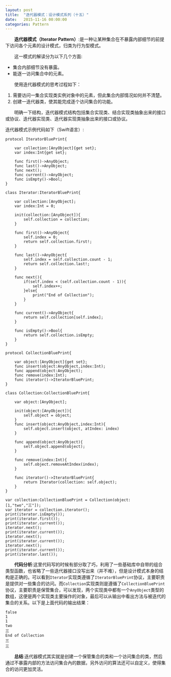 ```yaml
---
layout: post
title:  "迭代器模式：设计模式系列（十五）"
date:   2015-11-16 00:00:00
categories: Pattern
---
```

&emsp;&emsp;**迭代器模式（Iterator Pattern）**:是一种让某种集合在不暴露内部细节的前提下访问各个元素的设计模式，归类为行为型模式。

&emsp;&emsp;这一模式的解读分为以下几个方面:

* 集合内部细节没有暴露。
* 能逐一访问集合中的元素。

&emsp;&emsp;使用迭代器模式的思考过程如下：

1. 需要访问一集合实现类实例对象中的元素，但此集合内部情况如何并不清楚。
2. 创建一迭代器类，使其能完成逐个访问集合的功能。

&emsp;&emsp;明确一下结构，迭代器模式结构包括集合实现类、结合实现类抽象出来的接口或协议、迭代器实现类、迭代器实现类抽象出来的接口或协议。

迭代器模式示例代码如下（Swift语言）:

	protocol IteratorBluePrint{
	    
	    var collection:[AnyObject]{get set};
	    var index:Int{get set};

	    func first()->AnyObject;
	    func last()->AnyObject;
	    func next();
	    func current()->AnyObject;
	    func isEmpty()->Bool;
	}

	class Iterator:IteratorBluePrint{
	    
	    var collection:[AnyObject];
	    var index:Int = 0;
	    
	    init(collection:[AnyObject]){
	        self.collection = collection;
	    }
	    
	    func first()->AnyObject{
	        self.index = 0;
	        return self.collection.first!;
	    }
	    
	    func last()->AnyObject{
	        self.index = self.collection.count - 1;
	        return self.collection.last!;
	    }
	    
	    func next(){
	        if(self.index < (self.collection.count - 1)){
	            self.index++;
	        }else{
	            print("End of Collection");
	        }
	    }
	    
	    func current()->AnyObject{
	        return self.collection[self.index];
	    }
	    
	    func isEmpty()->Bool{
	        return self.collection.isEmpty;
	    }
	}

	protocol CollectionBluePrint{
	    
	    var object:[AnyObject]{get set};
	    func insert(object:AnyObject,index:Int);
	    func append(object:AnyObject);
	    func remove(index:Int);
	    func iterator()->IteratorBluePrint;
	}

	class Collection:CollectionBluePrint{
	    
	    var object:[AnyObject];
	    
	    init(object:[AnyObject]){
	        self.object = object;
	    }
	    func insert(object:AnyObject,index:Int){
	        self.object.insert(object, atIndex: index)
	    }
	    
	    func append(object:AnyObject){
	        self.object.append(object);
	    }
	    
	    func remove(index:Int){
	        self.object.removeAtIndex(index);
	    }
	    
	    func iterator()->IteratorBluePrint{
	        return Iterator(collection: self.object);
	    }
	}

	var collection:CollectionBluePrint = Collection(object: [1,"two","三"]);
	var iterator = collection.iterator();
	print(iterator.isEmpty());
	print(iterator.first());
	print(iterator.current());
	iterator.next();
	print(iterator.current());
	iterator.next();
	print(iterator.current());
	iterator.next();
	print(iterator.current());
	print(iterator.last());

&emsp;&emsp;**代码分析**:这里代码写的时候有部分取了巧，利用了一些基础库中自带的组合类型函数，也省略了一些迭代器接口没写出来（并不难），但是设计模式本身的结构是正确的。可以看到`Iterator`实现类遵循了`IteratorBluePrint`协议，主要职责是提供对一些集合的访问。而`Collection`实现类则是遵循了`CollectionBluePrint`协议，主要职责是保管集合，可以发现，两个实现类中都有一个`AnyObject`类型的数组，这便是两个实现类主要操作的对象，最后可以从输出中看出方法与被迭代的集合的关系。以下是上面代码的输出结果：

	false
	1
	1
	two
	三
	End of Collection
	三
	三

&emsp;&emsp;**总结**:迭代器模式其实就是创建一个保管集合的类和一个访问集合的类，然后通过不暴露内部的方法访问集合內的数据，另外访问的算法还可以自定义，使得集合的访问更加灵活。

